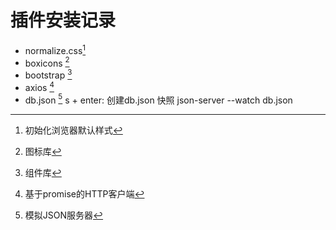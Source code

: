# 插件安装记录

* normalize.css[^1]
* boxicons [^2]
* bootstrap [^3]
* axios [^4]
* db.json [^5] s + enter: 创建db.json 快照 json-server --watch db.json

[^1]: 初始化浏览器默认样式
[^2]: 图标库
[^3]: 组件库
[^4]: 基于promise的HTTP客户端
[^5]: 模拟JSON服务器
